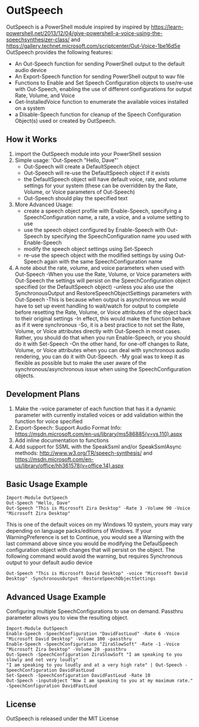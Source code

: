 # OutSpeech

  OutSpeech is a PowerShell module inspired by inspired by https://learn-powershell.net/2013/12/04/give-powershell-a-voice-using-the-speechsynthesizer-class/ and https://gallery.technet.microsoft.com/scriptcenter/Out-Voice-1be16d5e
  OutSpeech provides the following features:

* An Out-Speech function for sending PowerShell output to the default audio device
* An Export-Speech function for sending PowerShell output to wav file
* Functions to Enable and Set Speech Configuration objects to use/re-use with Out-Speech, enabling the use of different configurations for output Rate, Volume, and Voice
* Get-InstalledVoice function to enumerate the available voices installed on a system
* a Disable-Speech function for cleanup of the Speech Configuration Object(s) used or created by OutSpeech.

## How it Works
1. import the OutSpeech module into your PowerShell session 
2. Simple usage: 'Out-Speech "Hello, Dave"'
    - Out-Speech will create a DefaultSpeech object
    - Out-Speech will re-use the DefaultSpeech object if it exists
    - the DefaultSpeech object will have default voice, rate, and volume settings for your system (these can be overridden by the Rate, Volume, or Voice parameters of Out-Speech)
    - Out-Speech should play the specified text
3. More Advanced Usage:
    - create a speech object profile with Enable-Speech, specifying a SpeechConfiguration name, a rate, a voice, and a volume setting to use
    - use the speech object configured by Enable-Speech with Out-Speech by specifying the SpeechConfiguration name you used with Enable-Speech
    - modify the speech object settings using Set-Speech
    - re-use the speech object with the modified settings by using Out-Speech again with the same SpeechConfiguration name
4. A note about the rate, volume, and voice parameters when used with Out-Speech
    -When you use the Rate, Volume, or Voice parameters with Out-Speech the settings will persist on the SpeechConfiguration object specified (or the DefaultSpeech object)
    -unless you also use the SynchronousOutput and RestoreSpeechObjectSettings parameters with Out-Speech
    -This is because when output is asynchronous we would have to set up event handling to wait/watch for output to complete before resetting the Rate, Volume, or Voice attributes of the object back to their original settings
    -In effect, this would make the function behave as if it were synchronous
    -So, it is a best practice to not set the Rate, Volume, or Voice attributes directly with Out-Speech in most cases.  Rather, you should do that when you run Enable-Speech, or you should do it with Set-Speech
    -On the other hand, for one-off changes to Rate, Volume, or Voice attributes when you can deal with synchronous audio rendering, you can do it with Out-Speech.
    -My goal was to keep it as flexible as possible but to make the user aware of the synchronous/asynchronous issue when using the SpeechConfiguration objects.  

## Development Plans
1. Make the -voice parameter of each function that has it a dynamic parameter with currently installed voices or add validation within the function for voice specified
2. Export-Speech: Support Audio Format Info:  https://msdn.microsoft.com/en-us/library/ms586885(v=vs.110).aspx
3. Add inline documentation to functions
4. Add support for SSML with the SpeakSsml and/or SpeakSsmlAsync methods: http://www.w3.org/TR/speech-synthesis/ and https://msdn.microsoft.com/en-us/library/office/hh361578(v=office.14).aspx

## Basic Usage Example
    Import-Module OutSpeech
    Out-Speech "Hello, Dave"
    Out-Speech "This is Microsoft Zira Desktop" -Rate 3 -Volume 90 -Voice "Microsoft Zira Desktop" 
This is one of the default voices on my Windows 10 system, yours may vary depending on language packs/editions of Windows.
If your WarningPreference is set to Continue, you would see a Warning with the last command above since you would be modifying the DefaulSpeech configuration object with changes that will persist on the object.
The following command would avoid the warning, but requires Synchronous output to your default audio device

    Out-Speech "This is Microsoft David Desktop" -voice "Microsoft David Desktop" -SynchronousOutput -RestoreSpeechObjectSettings

## Advanced Usage Example
Configuring multiple SpeechConfigurations to use on demand.  Passthru parameter allows you to view the resulting object.

    Import-Module OutSpeech
    Enable-Speech -SpeechConfiguration "DavidFastLoud" -Rate 6 -Voice "Microsoft David Desktop" -Volume 100 -passthru
    Enable-Speech -SpeechConfiguration "ZiraSlowSoft" -Rate -1 -Voice "Microsoft Zira Desktop" -Volume 20 -passthru
    Out-Speech -SpeechConfiguration ZiraSlowSoft "I am speaking to you slowly and not very loudly"
    "I am speaking to you loudly and at a very high rate" | Out-Speech -SpeechConfiguration DavidFastLoud
    Set-Speech -SpeechConfiguration DavidFastLoud -Rate 10
    Out-Speech -inputobject "Now I am speaking to you at my maximum rate." -SpeechConfiguration DavidFastLoud

## License

OutSpeech is released under the MIT License

